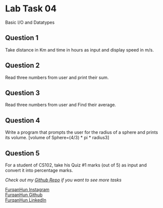 # Lab Task 04

Basic I/O and Datatypes

## Question 1

Take distance in Km and time in hours as input and display speed in m/s.

## Question 2

Read three numbers from user and print their sum.

## Question 3

Read three numbers from user and Find their average.

## Question 4

Write a program that prompts the user for the radius of a sphere and prints its volume. [volume of Sphere=(4/3) * pi * radius3]

## Question 5

For a student of CS102, take his Quiz #1 marks (out of 5) as input and convert it into percentage marks.

*Check out my [Github Repo](https://github.com/FurqanHun/PF-LTS "Repo contains all the other tasks too ;)") if you want to see more tasks* <br>

[FurqanHun Instagram](https://www.instagram.com/furqan_hi_hun "Follow me on insta ;)") <br>
[FurqanHun Github](https://github.com/FurqanHun "Follow my Github profile") <br>
[FurqanHun LinkedIn](https://www.linkedin.com/in/FurqanHun "Connect with me on LinkedIn")